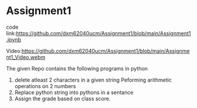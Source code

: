 # Assignment1


code link:https://github.com/dxm62040ucm/Assignment1/blob/main/Assignment1.ipynb

Video:https://github.com/dxm62040ucm/Assignment1/blob/main/Assignment1_Video.webm


The given Repo contains the following programs in python
1) delete atleast 2 characters in a given string
   Peforming arithmetic operations on 2 numbers
2) Replace python string into pythons in a sentance
3) Assign the grade based on class score.

